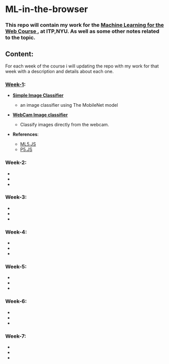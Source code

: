 # __ML-in-the-browser__

 ### This repo will contain my work for the [Machine Learning for the Web Course ](https://github.com/yining1023/machine-learning-for-the-web), at ITP,NYU. As well as some other notes related to the topic.



 ## Content:
 For each week of the course i will updating the repo with my work for that week with a description and details about each one.

 ### [Week-1](https://github.com/OmarTahoun/ML-in-the-browser/tree/master/Week-1/basic-image-classifier):
-  [__Simple Image Classifier__](https://omartahoun.github.io/ML-in-the-browser/Week-1/basic-image-classifier/)
    - an image classifier using The MobileNet model

- [__WebCam Image classifier__](https://omartahoun.github.io/ML-in-the-browser/Week-1/Webcam%20Image%20classification/)
  - Classify images directly from the webcam.

- __References__:
  - [ML5.JS](https://ml5js.org/docs/getting-started)
  - [P5.JS](https://p5js.org/)

 ### Week-2:
 -
 -
 -

 ### Week-3:
 -
 -
 -

 ### Week-4:
 -
 -
 -

 ### Week-5:
 -
 -
 -

 ### Week-6:
 -
 -
 -

 ### Week-7:
 -
 -
 -
